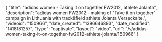 {
    "title": "adidas women - Taking it on together FW2012, athlete Jolanta",
    "description": "adidas women FW2012 - making of \"Take it on together\" campaign in Lithuania with track&field athlete Jolanta Verseckaite.",
    "videoid": "150966",
    "date_created": "1396646893",
    "date_modified": "1418181257",
    "type": "captivate",
    "layout": "video",
    "url": "\/v\/adidas-women-taking-it-on-together-fw2012-athlete-jolanta\/150966"
}